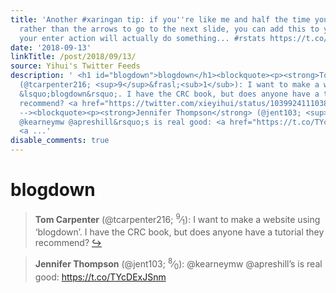 ```yaml
---
title: 'Another #xaringan tip: if you''re like me and half the time you press enter
  rather than the arrows to go to the next slide, you can add this to your YAML and
  your enter action will actually do something... #rstats https://t.co/re3mc6Ps3R'
date: '2018-09-13'
linkTitle: /post/2018/09/13/
source: Yihui's Twitter Feeds
description: ' <h1 id="blogdown">blogdown</h1><blockquote><p><strong>Tom Carpenter</strong>
  (@tcarpenter216; <sup>9</sup>&frasl;<sub>1</sub>): I want to make a website using
  &lsquo;blogdown&rsquo;. I have the CRC book, but does anyone have a tutorial they
  recommend? <a href="https://twitter.com/xieyihui/status/1039924111038791680" target="_blank">&#8618;</a></p></blockquote><!--
  --><blockquote><p><strong>Jennifer Thompson</strong> (@jent103; <sup>8</sup>&frasl;<sub>0</sub>):
  @kearneymw @apreshill&rsquo;s is real good: <a href="https://t.co/TYcDExJSnm" target="_blank">https://t.co/TYcDExJSnm</a>
  <a ...'
disable_comments: true
---
```

 <h1 id="blogdown">blogdown</h1><blockquote><p><strong>Tom Carpenter</strong> (@tcarpenter216; <sup>9</sup>&frasl;<sub>1</sub>): I want to make a website using &lsquo;blogdown&rsquo;. I have the CRC book, but does anyone have a tutorial they recommend? <a href="https://twitter.com/xieyihui/status/1039924111038791680" target="_blank">&#8618;</a></p></blockquote><!-- --><blockquote><p><strong>Jennifer Thompson</strong> (@jent103; <sup>8</sup>&frasl;<sub>0</sub>): @kearneymw @apreshill&rsquo;s is real good: <a href="https://t.co/TYcDExJSnm" target="_blank">https://t.co/TYcDExJSnm</a> <a ...